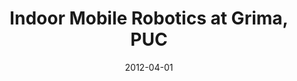 ---
title: "Indoor Mobile Robotics at Grima, PUC"
collection: publications
permalink: 
excerpt: 'Description on all the work in robotics at GRIMA, PUC'
date: 2012-04-01
venue: 'Journal of Intelligent & Robotic Systems'
paperurl: https://link.springer.com/article/10.1007/s10846-011-9604-2
citation: 'Caro, L., Correa, J., Espinace, P., Langdon, D., Maturana, D., Mitnik, R., Montabone, S., <b>Pszczolkowski, S.</b>, Araneda, A., Mery, D. and Torres, M., 2012. &quot;Indoor Mobile Robotics at Grima, PUC&quot; <i>Journal of Intelligent & Robotic Systems</i>, 66(1-2), pp.151-165.'
---